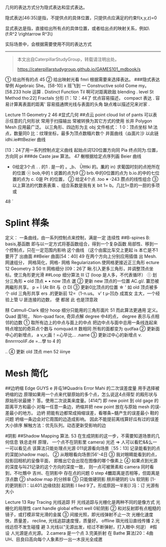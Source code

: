 几何的表达方式分为隐式表达和显式表达。  

隐式表达[46:35]是指，不提供点的具体位置，只提供点应满足的约束f(x,y,z)=0

显式表达是指，直接给出所有点的具体位置，或者给出点的映射关系，例如\\(f:R^2 \rightarrow R^3\\)

实际场景中，会根据需要使用不同的表达方式


----------------------------
> 本文出自CaterpillarStudyGroup，转载请注明出处。
>
> https://caterpillarstudygroup.github.io/GAMES101_mdbook/s


① 给出所有的点 45
② 给出映射光看 fmri
根据需要来选择表达。
###隐式表达举例
Algebraic She。[58-10] x 班飞到
一 Constructive solid Come my。[58.233 hole 运算 .
Distinct Function Til 啊可对距离欧敌 blending .
level St Method tho:22]
Fractals 分形 [1：12：44了
优点容易描述， compact 表达 .
容易计算离表面的距离'
容易插通牌光线与表面的头角
缺点难以描述兄来对家
.

Lecture 11
Geometry 2 46
#显式几何
##点云 point cloud
list of pants
可以表示任意的几何形状
常用于扫描输出
常被转换为其它方式的使用
长井 Polygon Mesh
应用最广泛。
以三角形、四边形为主
obj 文件格式：
1 0：顶点坐标
M:法点，数量同0
比：纹理坐标，最多为顶点数糆片数个
井面曲线（焱面片沙 以此链 idhi.ie­#ttBezier 曲线


[13：24了用一系列控制点定义曲线
起始点词120位置方向同 Pia
终点同为.位置，方向同 pi
###de Caste jaw 算法。 47
榭根据给定点序列画 Beier 曲线
- 0给定3个点
.
. 的1
. 是一的 。\_b、 Ǜtttki
的。凲的 in)
求葡国时刻的点抢所在的位置
ⓥ bob,中的 t 说置的点为9
② brb.中的0位置的点为 b.­io.的中的七位置的点为 c.
0是 Pt 的位置，
② 给定4个点
.too
※ -243 臜点的线性组合
③ 以上算法的代数表表乘 、组合系数是我有关
bit 1= b。几比1=意的一厨的多项或

48
ˊ
# Splint 样条
定义： 一条曲线，由一系列控制点来控制，满是一定
连续性
##B-spines
B: basis,基函数
即与以一定方式将基函数组合，得到一个复杂函数
局部性、移到一个控制点，只在一定范围内影响
这个曲线
（这个由䀄比车交上更起 is 本亡是不1要开了
出曲面
##Beier 曲面[54：40] 49
在两个方向上分别应用插值
出 Mesh.
网速组分， 网格简化，网格-
网格 Regularization.使网格更接近正三角形
ecture 12
Geometry 3 50
tt 网格细分 [09：26了
瞅.引入更多三角形，并调整顶点坐标。使三角形更光滑
##Loop 细分算法 Ill 订 (loop 是人多，不代表循环）
ⓛ 划分三角形
• old 顶点
• • now 顶点
邋
② 更新 new 顶点的一位置
AC.gl/. 籝恐被两繼形共享。
p = Ì (At Bit 与《t D)
③ 更新0比顶点的位置
☆ ' 如 old 顶贞被多个 old 三角形共享
ers .的更新前
12=（1-n.us。 v' t µ-凹办
成嵩女 主大，一个经验上管
U 匪连接的边数， 便 都居
此 也是顶意政

㐩 Catmull-Clark 细分
hoop 细分只能用的三角形面片 51
而此算法更通用
定义。
Quad 面1䃾， Non-quad face,
奇异点解 degree 中4的点，
degree 表示与点相邻的边数
① 取所有边上的中点与面上的中点
把边中点与面中总用一条线连起来
特点增加的奇异点个数与 nomquad.tt 数相同
所有的面都变为 qudfaa
② 更新面中心的新增点，
a v_­v;画！=心毕比… .name
③ 更新过中心的新增点
v.
8nnrrroo­liF.de =…學
to 4
的

..
④ 更新 old 顶点
men 52
iiinye
# Mesh 简化
##边坍缩 Edge GUYS e
井屯1#Quadris Error Mahi 的二次误差度量
用手选择被坍缩的边
原理如果用一个点来代替原始的多个点，怎么说这4点得型
的殿形状与原始形状最撧？
答。使用二次说美来度量。[414门
即 new point 到 old gage 的距离平方和最小
对每一任意一条边，坍缩并把 new point 放在与原始 mesh 的误­差最小的地方。 边坍
把能有边都常成拇缩误差，看哪条~髓产生的误差最小
鞋的问题
坍缩一条边会对它周围的边造成影响。
因此不能提前离线算好瓜有过的误差大小排序
解触方法：优先队列。动态更新受影响的边

#阴影
##Shadow Mapping 算法. 53
在生成阴影的这一步，不需要知道场景的几何信息
铁总走样
原理， 一个点不在阴影里
camera) 光还
⇒ 人可以看贮&&么一一可以看见点
该算法只能处理点光源
011说源看向场景〖55：13]
记录能看到的点的深就(shadow map)。
② 从眼眼看向场景[56'-4日
③ 我对眼睛能看到的点，投影回相机的呈像平面，
即推出它会出现在图像的哪个像素上
④ 如果点到光源的深度与叫21记录的这个方向的深度一致，
则一点可被箫素和 camera 同时看到，不吐鷼中
吉州、在阴影中
存在点的问题
0 step 4雦距离是否相等，但距离是浮点数
② shadow map 的分辨率
③ 只能做硬阴影
㐩井硬阴的 Us 软阴影 [1-
的更阴影[1：以401.边缘绕刮
起阴影 I lied 9了。形成原因一半影[l 冯：订
光源有大小

Lecture 13
Ray Tracing 光线追踪 歼
光线追踪与光栅化是两种不同的是像方式
光栅化的局限性
cant handle global effect well
0轮阴影
② 和对反射即有点粗糙的镜子，或打模非常光滑的金属
③ 间接光照，即光线弹射不止一次
光栅化速度快，质量差， recline,
光线追踪速度慢，质量好。 offline
璵光线沿直线传播
2.光线远但不发生碰撞 避
3.光线以"无源出发，经过不断弹射，打入眼中.何逆）
#假设
人光源是点光源。
2.camera 是一个点
3.完美折射
在 Bathe 算法[20：4曲
UH、目良曰高向每个人象素抄一出一木艮光全成邀
